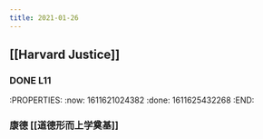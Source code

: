 ```yaml
---
title: 2021-01-26
---
```


## [[Harvard Justice]]
### DONE  L11
:PROPERTIES:
:now: 1611621024382
:done: 1611625432268
:END:
### 康德 [[道德形而上学奠基]]
###
###
